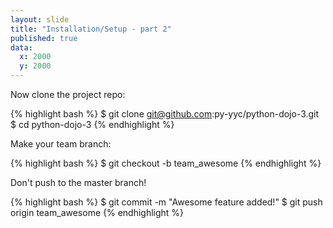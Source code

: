 ```yaml
---
layout: slide
title: "Installation/Setup - part 2"
published: true
data:
  x: 2000
  y: 2000
---
```


Now clone the project repo:

{% highlight bash %}
$ git clone git@github.com:py-yyc/python-dojo-3.git
$ cd python-dojo-3
{% endhighlight %}

Make your team branch:

{% highlight bash %}
$ git checkout -b team_awesome
{% endhighlight %}

Don't push to the master branch!

{% highlight bash %}
$ git commit -m "Awesome feature added!"
$ git push origin team_awesome
{% endhighlight %}